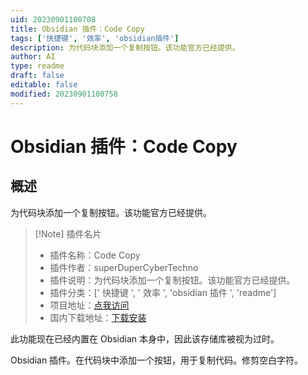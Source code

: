 ```yaml
---
uid: 20230901100708
title: Obsidian 插件：Code Copy
tags: ['快捷键', '效率', 'obsidian插件']
description: 为代码块添加一个复制按钮。该功能官方已经提供。
author: AI
type: readme
draft: false
editable: false
modified: 20230901100758
---
```


# Obsidian 插件：Code Copy

## 概述

为代码块添加一个复制按钮。该功能官方已经提供。

> [!Note] 插件名片
> - 插件名称：Code Copy
> - 插件作者：superDuperCyberTechno
> - 插件说明：为代码块添加一个复制按钮。该功能官方已经提供。
> - 插件分类：[' 快捷键 ', ' 效率 ', 'obsidian 插件 ', 'readme']
> - 项目地址：[点我访问](https://github.com/superDuperCyberTechno/obsidian-code-copy)
> - 国内下载地址：[下载安装](https://pkmer.cn/products/plugin/pluginMarket/?obsidian-code-copy)

此功能现在已经内置在 Obsidian 本身中，因此该存储库被视为过时。

Obsidian 插件。在代码块中添加一个按钮，用于复制代码。修剪空白字符。